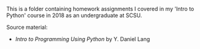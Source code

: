 This is a folder containing homework assignments I covered in my 'Intro to Python' course in 2018 as an undergraduate at SCSU.

Source material:
- *Intro to Programming Using Python* by Y. Daniel Lang
